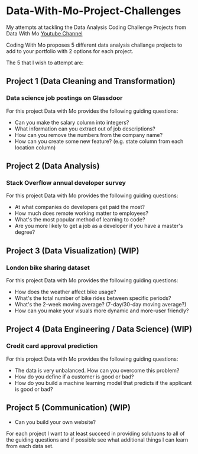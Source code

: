 # Data-With-Mo-Project-Challenges
My attempts at tackling the Data Analysis Coding Challenge Projects from Data With Mo [Youtube Channel](https://www.youtube.com/watch?v=wObV_hwu2QM)

Coding With Mo proposes 5 different data analysis challange projects to add to your portfolio with 2 options for each project.

The 5 that I wish to attempt are:

## Project 1 (Data Cleaning and Transformation) 
### Data science job postings on Glassdoor

For this project Data with Mo provides the following guiding questions:

- Can you make the salary column into integers?
- What information can you extract out of job descriptions?
- How can you remove the numbers from the company name?
- How can you create some new feature? (e.g. state column from each location column)


## Project 2 (Data Analysis)
### Stack Overflow annual developer survey

For this project Data with Mo provides the following guiding questions:

- At what companies do developers get paid the most?
- How much does remote working matter to employees?
- What's the most popular method of learning to code?
- Are you more likely to get a job as a developer if you have a master's degree?

## Project 3 (Data Visualization) (WIP)
### London bike sharing dataset

For this project Data with Mo provides the following guiding questions:

- How does the weather affect bike usage?
- What's the total number of bike rides between specific periods?
- What's the 2-week moving average? (7-day/30-day moving average?)
- How can you make your visuals more dynamic and more-user friendly?

## Project 4 (Data Engineering / Data Science) (WIP)
### Credit card approval prediction

For this project Data with Mo provides the following guiding questions:

- The data is very unbalanced. How can you overcome this problem?
- How do you define if a customer is good or bad?
- How do you build a machine learning model that predicts if the applicant is good or bad?

## Project 5 (Communication) (WIP)

- Can you build your own website? 


For each project I want to at least succeed in providing solutuons to all of the guiding questions and if possible see what additional things I can learn from each data set.
